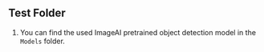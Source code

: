 ## Test Folder

1. You can find the used ImageAI pretrained object detection model in the ```Models``` folder.
